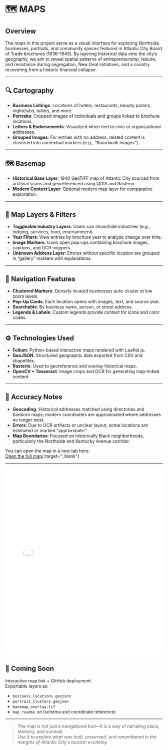 # 🗺️ MAPS

## Overview

The maps in this project serve as a visual interface for exploring Northside businesses, portraits, and community spaces featured in Atlantic City Board of Trade brochures (1936–1945). By layering historical data onto the city’s geography, we aim to reveal spatial patterns of entrepreneurship, leisure, and resistance during segregation, New Deal initiatives, and a country recovering from a historic financial collapse.

---

## 🔍 Cartography

- **Business Listings**: Locations of hotels, restaurants, beauty parlors, nightclubs, tailors, and more.
- **Portraits**: Cropped images of individuals and groups linked to brochure locations.
- **Letters & Endorsements**: Visualized when tied to civic or organizational addresses.
- **Grouped Images**: For entries with no address, related content is clustered into contextual markers (e.g., “Boardwalk Images”).

---

## 🗺️ Basemap

- **Historical Base Layer**: 1940 GeoTIFF map of Atlantic City sourced from archival scans and georeferenced using QGIS and Rasterio.
- **Modern Context Layer**: Optional modern map layer for comparative exploration.

---

## 🧩 Map Layers & Filters

- **Toggleable Industry Layers**: Users can show/hide industries (e.g., lodging, services, food, entertainment).
- **Year Filters**: View entries by brochure year to analyze change over time.
- **Image Markers**: Icons open pop-ups containing brochure images, captions, and OCR snippets.
- **Unknown Address Layer**: Entries without specific location are grouped in “gallery” markers with explanations.

---

## 🧭 Navigation Features

- **Clustered Markers**: Densely located businesses auto-cluster at low zoom levels.
- **Pop-Up Cards**: Each location opens with images, text, and source year.
- **Searchable**: By business name, person, or street address.
- **Legends & Labels**: Custom legends provide context for icons and color codes.

---

## ⚙️ Technologies Used

- **Folium**: Python-based interactive maps rendered with Leaflet.js.
- **GeoJSON**: Structured geographic data exported from CSV and shapefiles.
- **Rasterio**: Used to georeference and overlay historical maps.
- **OpenCV + Tesseract**: Image crops and OCR for generating map-linked content.

---

## 📐 Accuracy Notes

- **Geocoding**: Historical addresses matched using directories and Sanborn maps; modern coordinates are approximated where addresses no longer exist.
- **Errors**: Due to OCR artifacts or unclear layout, some locations are estimated or marked “approximate.”
- **Map Boundaries**: Focused on historically Black neighborhoods, particularly the Northside and Kentucky Avenue corridor.


You can open the map in a new tab here:  
[Open the full map](./maps/index.html){:target="_blank"}

---

<!-- Embed the map using an iframe -->
<iframe src="./maps/index.html" width="100%" height="600" style="border:none;"></iframe>


## 🔗 Coming Soon

Interactive map link + GitHub deployment  
Exportable layers as:  
- `business_locations.geojson`  
- `portrait_clusters.geojson`  
- `basemap_overlay.tif`  
- `map_readme.md` (schema and coordinate reference)

---

> The map is not just a navigational tool—it is a way of narrating place, memory, and survival.  
> *Use it to explore what was built, preserved, and remembered in the margins of Atlantic City's tourism economy.*
